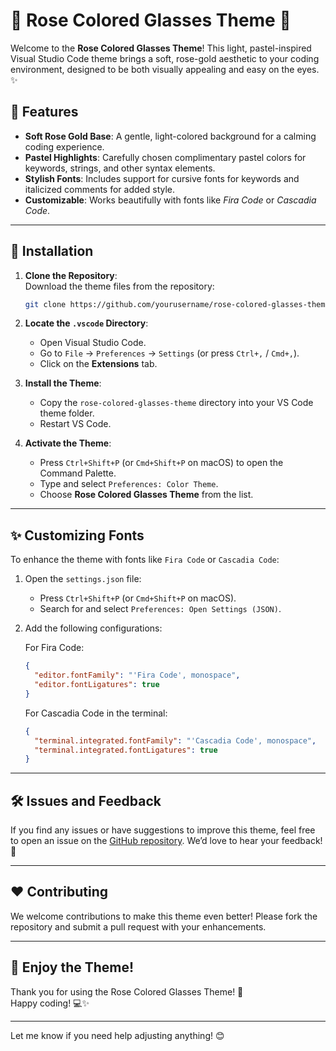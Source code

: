 # 🌹 Rose Colored Glasses Theme 🌟  

Welcome to the **Rose Colored Glasses Theme**! This light, pastel-inspired Visual Studio Code theme brings a soft, rose-gold aesthetic to your coding environment, designed to be both visually appealing and easy on the eyes. ✨  

## 📖 Features  
- **Soft Rose Gold Base**: A gentle, light-colored background for a calming coding experience.  
- **Pastel Highlights**: Carefully chosen complimentary pastel colors for keywords, strings, and other syntax elements.  
- **Stylish Fonts**: Includes support for cursive fonts for keywords and italicized comments for added style.  
- **Customizable**: Works beautifully with fonts like *Fira Code* or *Cascadia Code*.  

---

## 🚀 Installation  

1. **Clone the Repository**:  
   Download the theme files from the repository:  
   ```bash
   git clone https://github.com/yourusername/rose-colored-glasses-theme.git
   ```

2. **Locate the `.vscode` Directory**:  
   - Open Visual Studio Code.
   - Go to `File` -> `Preferences` -> `Settings` (or press `Ctrl+,` / `Cmd+,`).
   - Click on the **Extensions** tab.

3. **Install the Theme**:  
   - Copy the `rose-colored-glasses-theme` directory into your VS Code theme folder.  
   - Restart VS Code.  

4. **Activate the Theme**:  
   - Press `Ctrl+Shift+P` (or `Cmd+Shift+P` on macOS) to open the Command Palette.  
   - Type and select `Preferences: Color Theme`.  
   - Choose **Rose Colored Glasses Theme** from the list.  

---

## ✨ Customizing Fonts  

To enhance the theme with fonts like `Fira Code` or `Cascadia Code`:  

1. Open the `settings.json` file:  
   - Press `Ctrl+Shift+P` (or `Cmd+Shift+P` on macOS).  
   - Search for and select `Preferences: Open Settings (JSON)`.  

2. Add the following configurations:  

   For Fira Code:  
   ```json
   {
     "editor.fontFamily": "'Fira Code', monospace",
     "editor.fontLigatures": true
   }
   ```  

   For Cascadia Code in the terminal:  
   ```json
   {
     "terminal.integrated.fontFamily": "'Cascadia Code', monospace",
     "terminal.integrated.fontLigatures": true
   }
   ```  

---

## 🛠️ Issues and Feedback  
If you find any issues or have suggestions to improve this theme, feel free to open an issue on the [GitHub repository](https://github.com/nekablair/Rose-Colored-Glasses-Theme). We’d love to hear your feedback! 🐞  

---

## ❤️ Contributing  
We welcome contributions to make this theme even better! Please fork the repository and submit a pull request with your enhancements.  

---

## 🌸 Enjoy the Theme!  
Thank you for using the Rose Colored Glasses Theme! 🌹  
Happy coding! 💻✨  

---  
Let me know if you need help adjusting anything! 😊
